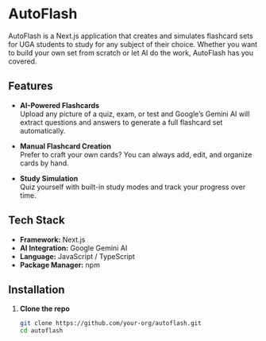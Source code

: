 # AutoFlash

AutoFlash is a Next.js application that creates and simulates flashcard sets for UGA students to study for any subject of their choice. Whether you want to build your own set from scratch or let AI do the work, AutoFlash has you covered.

## Features

- **AI-Powered Flashcards**  
  Upload any picture of a quiz, exam, or test and Google’s Gemini AI will extract questions and answers to generate a full flashcard set automatically.

- **Manual Flashcard Creation**  
  Prefer to craft your own cards? You can always add, edit, and organize cards by hand.

- **Study Simulation**  
  Quiz yourself with built-in study modes and track your progress over time.

## Tech Stack

- **Framework:** Next.js  
- **AI Integration:** Google Gemini AI  
- **Language:** JavaScript / TypeScript  
- **Package Manager:** npm

## Installation

1. **Clone the repo**  
   ```bash
   git clone https://github.com/your-org/autoflash.git
   cd autoflash

